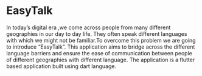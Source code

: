 # EasyTalk
In today’s  digital era ,we come across people from many different geographies in our day to day life.
They often speak different languages with which we might not be familiar.To overcome this problem we are going to introduce  “EasyTalk”. 
This application aims to bridge across the different language barriers and ensure the ease of communication between people of different geographies with different language.
The application is a flutter based application built using dart language.
